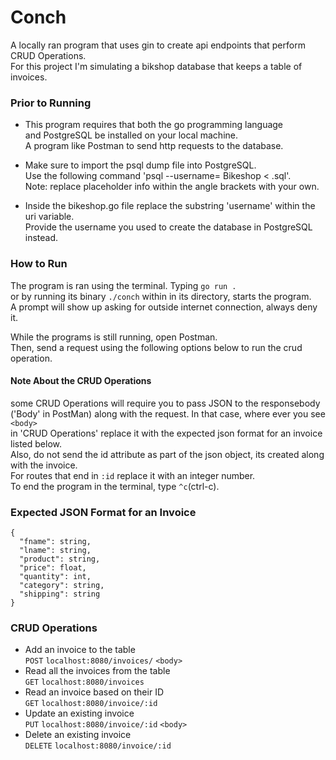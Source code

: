 # Conch

A locally ran program that uses gin to create api endpoints that perform CRUD Operations.<br>
For this project I'm simulating a bikshop database that keeps a table of invoices.

### Prior to Running

* This program requires that both the go programming language<br>
  and PostgreSQL be installed on your local machine.<br>
  A program like Postman to send http requests to the database.

* Make sure to import the psql dump file into PostgreSQL.<br>
  Use the following command 'psql --username=<username> Bikeshop <  <filename>.sql'. <br>
  Note: replace placeholder info within the angle brackets with your own.

* Inside the bikeshop.go file replace the substring 'username' within the uri variable. <br>
  Provide the username you used to create the database in PostgreSQL instead.

### How to Run

The program is ran using the terminal. Typing `go run .`<br> 
or by running its binary `./conch` within in its directory, starts the program.<br>
A prompt will show up asking for outside internet connection, always deny it.

While the programs is still running, open Postman.<br>
Then, send a request using the following options below to run the crud operation.

#### Note About the CRUD Operations
some CRUD Operations will require you to pass JSON to the responsebody<br>
('Body' in PostMan) along with the request. In that case, where ever you see `<body>`<br> 
in 'CRUD Operations' replace it with the expected json format for an invoice listed below.<br>
Also, do not send the id attribute as part of the json object, its created along with the invoice.<br> 
For routes that end in `:id` replace it with an integer number.<br>
To end the program in the terminal, type `^c`(ctrl-c).

### Expected JSON Format for an Invoice
```
{
  "fname": string,
  "lname": string,
  "product": string,
  "price": float,
  "quantity": int,
  "category": string,
  "shipping": string
}
```

### CRUD Operations
* Add an invoice to the table<br>
   `POST` `localhost:8080/invoices/` `<body>`
* Read all the invoices from the table<br>
   `GET` `localhost:8080/invoices`
* Read an invoice based on their ID<br>
   `GET` `localhost:8080/invoice/:id`
* Update an existing invoice<br>
   `PUT` `localhost:8080/invoice/:id` `<body>`
* Delete an existing invoice<br>
   `DELETE` `localhost:8080/invoice/:id`
